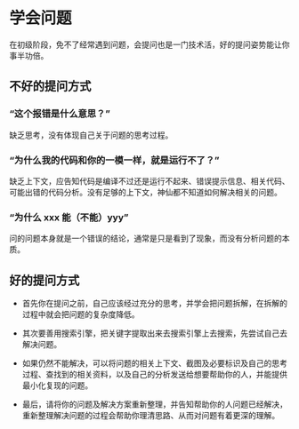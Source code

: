 
# 学会问题

在初级阶段，免不了经常遇到问题，会提问也是一门技术活，好的提问姿势能让你事半功倍。

## 不好的提问方式

### “这个报错是什么意思？”

缺乏思考，没有体现自己关于问题的思考过程。

### “为什么我的代码和你的一模一样，就是运行不了？”

缺乏上下文，应告知代码是编译不过还是运行不起来、错误提示信息、相关代码、可能出错的代码分析。没有足够的上下文，神仙都不知道如何解决相关的问题。

### “为什么 xxx 能（不能）yyy”

问的问题本身就是一个错误的结论，通常是只是看到了现象，而没有分析问题的本质。

## 好的提问方式

- 首先你在提问之前，自己应该经过充分的思考，并学会把问题拆解，在拆解的过程中就会把问题的复杂度降低。

- 其次要善用搜索引擎，把关键字提取出来去搜索引擎上去搜索，先尝试自己去解决问题。

- 如果仍然不能解决，可以将问题的相关上下文、截图及必要标识及自己的思考过程、查找到的相关资料，以及自己的分析发送给想要帮助你的人，并能提供最小化复现的问题。

- 最后，请将你的问题及解决方案重新整理，并告知帮助你的人问题已经解决，重新整理解决问题的过程会帮助你理清思路、从而对问题有着更深的理解。
